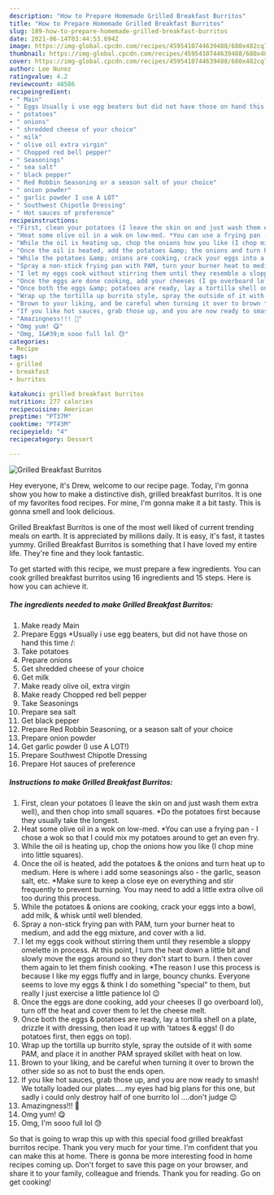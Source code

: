 ```yaml
---
description: "How to Prepare Homemade Grilled Breakfast Burritos"
title: "How to Prepare Homemade Grilled Breakfast Burritos"
slug: 189-how-to-prepare-homemade-grilled-breakfast-burritos
date: 2021-06-14T03:44:53.694Z
image: https://img-global.cpcdn.com/recipes/4595410744639488/680x482cq70/grilled-breakfast-burritos-recipe-main-photo.jpg
thumbnail: https://img-global.cpcdn.com/recipes/4595410744639488/680x482cq70/grilled-breakfast-burritos-recipe-main-photo.jpg
cover: https://img-global.cpcdn.com/recipes/4595410744639488/680x482cq70/grilled-breakfast-burritos-recipe-main-photo.jpg
author: Lee Nunez
ratingvalue: 4.2
reviewcount: 48586
recipeingredient:
- " Main"
- " Eggs Usually i use egg beaters but did not have those on hand this time "
- " potatoes"
- " onions"
- " shredded cheese of your choice"
- " milk"
- " olive oil extra virgin"
- " Chopped red bell pepper"
- " Seasonings"
- " sea salt"
- " black pepper"
- " Red Robbin Seasoning or a season salt of your choice"
- " onion powder"
- " garlic powder I use A LOT"
- " Southwest Chipotle Dressing"
- " Hot sauces of preference"
recipeinstructions:
- "First, clean your potatoes (I leave the skin on and just wash them extra well), and then chop into small squares. *Do the potatoes first because they usually take the longest."
- "Heat some olive oil in a wok on low-med. *You can use a frying pan - I chose a wok so that I could mix my potatoes around to get an even fry."
- "While the oil is heating up, chop the onions how you like (I chop mine into little squares)."
- "Once the oil is heated, add the potatoes &amp; the onions and turn heat up to medium. Here is where i add some seasonings also - the garlic, season salt, etc. *Make sure to keep a close eye on everything and stir frequently to prevent burning. You may need to add a little extra olive oil too during this process."
- "While the potatoes &amp; onions are cooking, crack your eggs into a bowl, add milk, &amp; whisk until well blended."
- "Spray a non-stick frying pan with PAM, turn your burner heat to medium, and add the egg mixture, and cover with a lid."
- "I let my eggs cook without stirring them until they resemble a sloppy omelette in process. At this point, I turn the heat down a little bit and slowly move the eggs around so they don&#39;t start to burn. I then cover them again to let them finish cooking. *The reason I use this process is because I like my eggs fluffy and in large, bouncy chunks. Everyone seems to love my eggs &amp; think I do something &#34;special&#34; to them, but really I just exercise a little patience lol 😉"
- "Once the eggs are done cooking, add your cheeses (I go overboard lol), turn off the heat and cover them to let the cheese melt."
- "Once both the eggs &amp; potatoes are ready, lay a tortilla shell on a plate, drizzle it with dressing, then load it up with &#39;tatoes &amp; eggs! (I do potatoes first, then eggs on top)."
- "Wrap up the tortilla up burrito style, spray the outside of it with some PAM, and place it in another PAM sprayed skillet with heat on low."
- "Brown to your liking, and be careful when turning it over to brown the other side so as not to bust the ends open."
- "If you like hot sauces, grab those up, and you are now ready to smash! We totally loaded our plates.....my eyes had big plans for this one, but sadly i could only destroy half of one burrito lol ....don&#39;t judge 😉"
- "Amazingness!!! 💞"
- "Omg yum! 😋"
- "Omg, I&#39;m sooo full lol 😓"
categories:
- Recipe
tags:
- grilled
- breakfast
- burritos

katakunci: grilled breakfast burritos 
nutrition: 277 calories
recipecuisine: American
preptime: "PT37M"
cooktime: "PT43M"
recipeyield: "4"
recipecategory: Dessert

---
```



![Grilled Breakfast Burritos](https://img-global.cpcdn.com/recipes/4595410744639488/680x482cq70/grilled-breakfast-burritos-recipe-main-photo.jpg)

Hey everyone, it's Drew, welcome to our recipe page. Today, I'm gonna show you how to make a distinctive dish, grilled breakfast burritos. It is one of my favorites food recipes. For mine, I'm gonna make it a bit tasty. This is gonna smell and look delicious.

Grilled Breakfast Burritos is one of the most well liked of current trending meals on earth. It is appreciated by millions daily. It is easy, it's fast, it tastes yummy. Grilled Breakfast Burritos is something that I have loved my entire life. They're fine and they look fantastic.




To get started with this recipe, we must prepare a few ingredients. You can cook grilled breakfast burritos using 16 ingredients and 15 steps. Here is how you can achieve it.

<!--inarticleads1-->

##### The ingredients needed to make Grilled Breakfast Burritos:

1. Make ready  Main
1. Prepare  Eggs *Usually i use egg beaters, but did not have those on hand this time /:
1. Take  potatoes
1. Prepare  onions
1. Get  shredded cheese of your choice
1. Get  milk
1. Make ready  olive oil, extra virgin
1. Make ready  Chopped red bell pepper
1. Take  Seasonings
1. Prepare  sea salt
1. Get  black pepper
1. Prepare  Red Robbin Seasoning, or a season salt of your choice
1. Prepare  onion powder
1. Get  garlic powder (I use A LOT!)
1. Prepare  Southwest Chipotle Dressing
1. Prepare  Hot sauces of preference




<!--inarticleads2-->

##### Instructions to make Grilled Breakfast Burritos:

1. First, clean your potatoes (I leave the skin on and just wash them extra well), and then chop into small squares. *Do the potatoes first because they usually take the longest.
1. Heat some olive oil in a wok on low-med. *You can use a frying pan - I chose a wok so that I could mix my potatoes around to get an even fry.
1. While the oil is heating up, chop the onions how you like (I chop mine into little squares).
1. Once the oil is heated, add the potatoes &amp; the onions and turn heat up to medium. Here is where i add some seasonings also - the garlic, season salt, etc. *Make sure to keep a close eye on everything and stir frequently to prevent burning. You may need to add a little extra olive oil too during this process.
1. While the potatoes &amp; onions are cooking, crack your eggs into a bowl, add milk, &amp; whisk until well blended.
1. Spray a non-stick frying pan with PAM, turn your burner heat to medium, and add the egg mixture, and cover with a lid.
1. I let my eggs cook without stirring them until they resemble a sloppy omelette in process. At this point, I turn the heat down a little bit and slowly move the eggs around so they don&#39;t start to burn. I then cover them again to let them finish cooking. *The reason I use this process is because I like my eggs fluffy and in large, bouncy chunks. Everyone seems to love my eggs &amp; think I do something &#34;special&#34; to them, but really I just exercise a little patience lol 😉
1. Once the eggs are done cooking, add your cheeses (I go overboard lol), turn off the heat and cover them to let the cheese melt.
1. Once both the eggs &amp; potatoes are ready, lay a tortilla shell on a plate, drizzle it with dressing, then load it up with &#39;tatoes &amp; eggs! (I do potatoes first, then eggs on top).
1. Wrap up the tortilla up burrito style, spray the outside of it with some PAM, and place it in another PAM sprayed skillet with heat on low.
1. Brown to your liking, and be careful when turning it over to brown the other side so as not to bust the ends open.
1. If you like hot sauces, grab those up, and you are now ready to smash! We totally loaded our plates.....my eyes had big plans for this one, but sadly i could only destroy half of one burrito lol ....don&#39;t judge 😉
1. Amazingness!!! 💞
1. Omg yum! 😋
1. Omg, I&#39;m sooo full lol 😓




So that is going to wrap this up with this special food grilled breakfast burritos recipe. Thank you very much for your time. I'm confident that you can make this at home. There is gonna be more interesting food in home recipes coming up. Don't forget to save this page on your browser, and share it to your family, colleague and friends. Thank you for reading. Go on get cooking!
